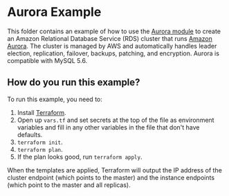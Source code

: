 # Aurora Example

This folder contains an example of how to use the [Aurora module](/modules/data-storage/aurora) to create an Amazon 
Relational Database Service (RDS) cluster that runs [Amazon
Aurora](https://aws.amazon.com/rds/aurora/details/). The cluster is managed by AWS and automatically handles leader 
election, replication, failover, backups, patching, and encryption. Aurora is compatible with MySQL 5.6.

## How do you run this example?

To run this example, you need to:

1. Install [Terraform](https://www.terraform.io/).
1. Open up `vars.tf` and set secrets at the top of the file as environment variables and fill in any other variables in
   the file that don't have defaults. 
1. `terraform init`.
1. `terraform plan`.
1. If the plan looks good, run `terraform apply`.

When the templates are applied, Terraform will output the IP address of the cluster endpoint (which points to the
master) and the instance endpoints (which point to the master and all replicas). 